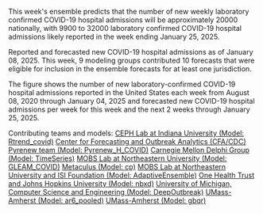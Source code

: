 This week's ensemble predicts that the number of new weekly laboratory confirmed COVID-19 hospital admissions will be approximately 20000 nationally, with 9900 to 32000 laboratory confirmed COVID-19 hospital admissions likely reported in the week ending January 25, 2025.

Reported and forecasted new COVID-19 hospital admissions as of January 08, 2025. This week, 9 modeling groups contributed 10 forecasts that were eligible for inclusion in the ensemble forecasts for at least one jurisdiction.

The figure shows the number of new laboratory-confirmed COVID-19 hospital admissions reported in the United States each week from August 08, 2020 through January 04, 2025 and forecasted new COVID-19 hospital admissions per week for this week and the next 2 weeks through January 25, 2025.

Contributing teams and models:
[CEPH Lab at Indiana University (Model: Rtrend_covid)](https://publichealth.indiana.edu/research/faculty-directory/profile.html?user=majelli)
[Center for Forecasting and Outbreak Analytics (CFA/CDC) Pyrenew team (Model: Pyrenew_H_COVID)](https://github.com/cdcgov/pyrenew-hew)
[Carnegie Mellon Delphi Group (Model: TimeSeries)](https://github.com/cmu-delphi/exploration-tooling/)
[MOBS Lab at Northeastern University (Model: GLEAM_COVID)](https://www.mobs-lab.org/)
[Metaculus (Model: cp)](https://www.metaculus.com/questions/30049/us-covid-hospitalization-forecasts-2024-25/)
[MOBS Lab at Northeastern University and ISI Foundation (Model: AdaptiveEnsemble)](https://www.isi.it/)
[One Health Trust and Johns Hopkins University (Model: nbxd)](https://github.com/CDDEP-DC/nbeats-xd)
[University of Michigan, Computer Science and Engineering (Model: DeepOutbreak)](https://alrodri.engin.umich.edu/)
[UMass-Amherst (Model: ar6_pooled)](https://github.com/reichlab/idmodels)
[UMass-Amherst (Model: gbqr)](https://github.com/reichlab/idmodels)
